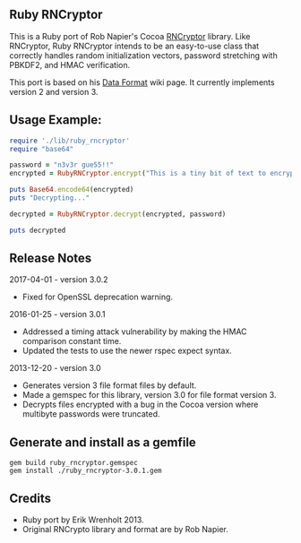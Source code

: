 Ruby RNCryptor
--------------

This is a Ruby port of Rob Napier's Cocoa [RNCryptor](https://github.com/RNCryptor) library. Like RNCryptor, Ruby RNCryptor intends to be an easy-to-use class that correctly handles random initialization vectors, password stretching with PBKDF2, and HMAC verification.

This port is based on his [Data Format](https://github.com/RNCryptor/RNCryptor-Spec/blob/master/RNCryptor-Spec-v3.md) wiki page. It currently implements version 2 and version 3.

Usage Example:
--------------

```ruby
require './lib/ruby_rncryptor'
require "base64"

password = "n3v3r gue55!!"
encrypted = RubyRNCryptor.encrypt("This is a tiny bit of text to encrypt", password)

puts Base64.encode64(encrypted)
puts "Decrypting..."

decrypted = RubyRNCryptor.decrypt(encrypted, password)

puts decrypted
```

Release Notes
-------------

2017-04-01 - version 3.0.2

- Fixed for OpenSSL deprecation warning.

2016-01-25 - version 3.0.1

- Addressed a timing attack vulnerability by making the HMAC comparison constant time.
- Updated the tests to use the newer rspec expect syntax.

2013-12-20 - version 3.0

- Generates version 3 file format files by default.
- Made a gemspec for this library, version 3.0 for file format version 3.
- Decrypts files encrypted with a bug in the Cocoa version where multibyte passwords were truncated.

Generate and install as a gemfile
---------------------------------

	gem build ruby_rncryptor.gemspec
	gem install ./ruby_rncryptor-3.0.1.gem

Credits
-------

- Ruby port by Erik Wrenholt 2013. 
- Original RNCrypto library and format are by Rob Napier.
